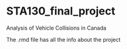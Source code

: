 # STA130_final_project
Analysis of Vehicle Collisions in Canada

The .rmd file has all the info about the project
